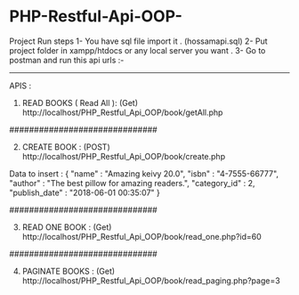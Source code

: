 # PHP-Restful-Api-OOP-

Project Run steps 
1- You have sql file import it . (hossamapi.sql) 
2- Put project folder in xampp/htdocs or any local server you want . 
3- Go to postman and run this api urls :-

--------------------------------------------------------------------

APIS :

1. READ BOOKS ( Read All ): (Get) http://localhost/PHP_Restful_Api_OOP/book/getAll.php

############################## 

2. CREATE BOOK : (POST) http://localhost/PHP_Restful_Api_OOP/book/create.php

Data to insert : 
{ 
    "name" : "Amazing keivy 20.0", 
    "isbn" : "4-7555-66777", 
    "author" : "The best pillow for amazing readers.", 
    "category_id" : 2, 
    "publish_date" : "2018-06-01 00:35:07" 
 }

############################## 

3. READ ONE BOOK : (Get) http://localhost/PHP_Restful_Api_OOP/book/read_one.php?id=60 

############################## 

4. PAGINATE BOOKS : (Get) http://localhost/PHP_Restful_Api_OOP/book/read_paging.php?page=3